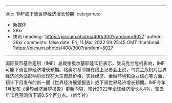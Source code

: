 
---
title: 'IMF或下调世界经济增长预期'
categories: 
 - 新媒体
 - 36kr
 - 快讯
headimg: 'https://picsum.photos/400/300?random=8027'
author: 36kr
comments: false
date: Fri, 11 Mar 2022 09:25:45 GMT
thumbnail: 'https://picsum.photos/400/300?random=8027'
---

<div>   
国际货币基金组织（IMF）总裁格奥尔基耶娃10日表示，受乌克兰危机影响，IMF可能下调世界经济增长预期。格奥尔基耶娃在线上记者会上说，乌克兰危机对世界经济的外溢影响将体现在大宗商品价格、实体经济、金融环境和企业信心等方面，预计下月发布的新一期《世界经济展望报告》或下调世界经济增长预期。IMF今年1月发布《世界经济展望报告》更新内容，预计2022年全球经济增长4.4%，较去年10月预测值下调0.5个百分点。（新华社）  
</div>
            